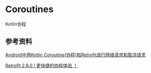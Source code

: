 # Coroutines
Kotlin协程



## 参考资料

[Android中用Kotlin Coroutine(协程)和Retrofit进行网络请求和取消请求](https://blog.csdn.net/huyongl1989/article/details/89456753)



[Retrofit 2.6.0 ! 更快捷的协程体验 ！](https://blog.csdn.net/sunluyao_/article/details/92799767)


  